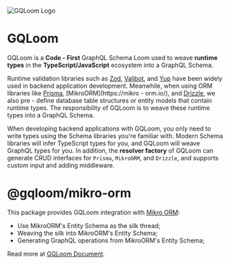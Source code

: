 ![GQLoom Logo](https://github.com/modevol-com/gqloom/blob/main/gqloom.svg?raw=true)

# GQLoom

GQLoom is a **Code - First** GraphQL Schema Loom used to weave **runtime types** in the **TypeScript/JavaScript** ecosystem into a GraphQL Schema.

Runtime validation libraries such as [Zod](https://zod.dev/), [Valibot](https://valibot.dev/), and [Yup](https://github.com/jquense/yup) have been widely used in backend application development. Meanwhile, when using ORM libraries like [Prisma](https://www.prisma.io/), [MikroORM](https://mikro - orm.io/), and [Drizzle](https://orm.drizzle.team/), we also pre - define database table structures or entity models that contain runtime types.
The responsibility of GQLoom is to weave these runtime types into a GraphQL Schema.

When developing backend applications with GQLoom, you only need to write types using the Schema libraries you're familiar with. Modern Schema libraries will infer TypeScript types for you, and GQLoom will weave GraphQL types for you.
In addition, the **resolver factory** of GQLoom can generate CRUD interfaces for `Prisma`, `MikroORM`, and `Drizzle`, and supports custom input and adding middleware.

# @gqloom/mikro-orm

This package provides GQLoom integration with [Mikro ORM](https://mikro-orm.io/):

- Use MikroORM's Entity Schema as the silk thread;
- Weaving the silk into MikroORM's Entity Schema;
- Generating GraphQL operations from MikroORM's Entity Schema;

Read more at [GQLoom Document](https://gqloom.dev/guide/schema-integration/mikro-orm).

